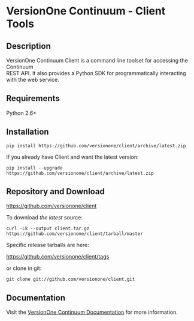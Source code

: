 # VersionOne Continuum - Client Tools

## Description

VersionOne Continuum Client is a command line toolset for accessing the Continuum  
REST API. It also provides a Python SDK for programmatically 
interacting with the web service.

## Requirements

Python 2.6+ 

## Installation

```
pip install https://github.com/versionone/client/archive/latest.zip
```

If you already have Client and want the latest version:

```
pip install --upgrade https://github.com/versionone/client/archive/latest.zip
```

## Repository and Download

https://github.com/versionone/client

To download _the latest_ source:

```
curl -Lk --output client.tar.gz https://github.com/versionone/client/tarball/master
```

Specific release tarballs are here:

https://github.com/versionone/client/tags

or clone in git:

```
git clone git://github.com/versionone/client.git
```

## Documentation

Visit the [VersionOne Continuum Documentation](http://continuumdocs.versionone.com/docs/admin/client/command-reference.html) for more information.
